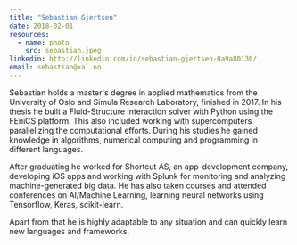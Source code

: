 ```yaml
---
title: "Sebastian Gjertsen"
date: 2018-02-01
resources:
  - name: photo
    src: sebastian.jpeg
linkedin: http://linkedin.com/in/sebastian-gjertsen-0a9a80130/
email: sebastian@xal.no
---
```


Sebastian holds a master's degree in applied mathematics from the
University of Oslo and Simula Research Laboratory, finished
in 2017. In his thesis he built a Fluid-Structure Interaction solver
with Python using the FEniCS platform. This also included working with
supercomputers parallelizing the computational efforts. During his
studies he gained knowledge in algorithms, numerical computing and
programming in different languages.

After graduating he worked for Shortcut AS, an app-development
company, developing iOS apps and working with Splunk for monitoring
and analyzing machine-generated big data. He has also taken courses
and attended conferences on AI/Machine Learning, learning neural
networks using Tensorflow, Keras, scikit-learn.

Apart from that he is highly adaptable to any situation and can
quickly learn new languages and frameworks.
